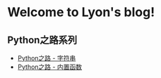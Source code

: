 # Welcome to Lyon's blog!
## Python之路系列

* [Python之路 - 字符串](https://github.com/LyonYang/blogs/blob/master/notes/Python%E4%B9%8B%E8%B7%AF%20-%20%E5%AD%97%E7%AC%A6%E4%B8%B2.md)
* [Python之路 - 内置函数](https://github.com/LyonYang/blogs/blob/master/notes/Python%E4%B9%8B%E8%B7%AF%20-%20%E5%86%85%E7%BD%AE%E5%87%BD%E6%95%B0.md)